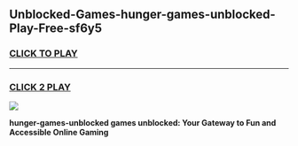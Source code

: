 
## Unblocked-Games-hunger-games-unblocked-Play-Free-sf6y5
<h3>
<a href="https://premium76.site?title=hunger-games-unblocked&ref=18A1">CLICK TO PLAY</a></h3>
<hr>

<h3>
<a href="https://premium76.site?title=hunger-games-unblocked&ref=18A1">CLICK 2 PLAY</a>
  
</h3>

<a href="https://premium76.site?title=hunger-games-unblocked&ref=18A1"><img src="https://clearcache.store/games.png"></a>


**hunger-games-unblocked games unblocked: Your Gateway to Fun and Accessible Online Gaming**
